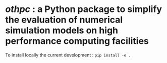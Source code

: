 # *othpc* : a Python package to simplify the evaluation of numerical simulation models on high performance computing facilities

To install locally the current development : `pip install -e .`